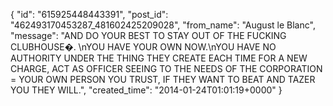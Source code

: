  {
   "id": "615925448443391",
   "post_id": "462493170453287_481602425209028",
   "from_name": "August le Blanc",
   "message": "AND DO YOUR BEST TO STAY OUT OF THE FUCKING CLUBHOUSE�. \nYOU HAVE YOUR OWN NOW.\nYOU HAVE NO AUTHORITY UNDER THE THING THEY CREATE EACH TIME FOR A NEW CHARGE, ACT AS OFFICER SEEING TO THE NEEDS OF THE CORPORATION  = YOUR OWN PERSON YOU TRUST, IF THEY WANT TO BEAT AND TAZER YOU THEY WILL.",
   "created_time": "2014-01-24T01:01:19+0000"
 }
